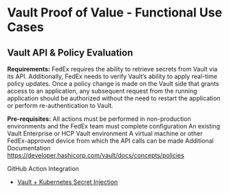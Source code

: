 # Vault Proof of Value - Functional Use Cases

## Vault API & Policy Evaluation
**Requirements:**
FedEx requires the ability to retrieve secrets from Vault via its API. Additionally, FedEx needs to verify Vault’s ability to apply real-time policy updates. Once a policy change is made on the Vault side that grants access to an application, any subsequent request from the running application should be authorized without the need to restart the application or perform re-authentication to Vault.

**Pre-requisites:**
All actions must be performed in non-production environments and the FedEx team must complete configuration
An existing Vault Enterprise or HCP Vault environment
A virtual machine or other FedEx-approved device from which the API calls can be made
Additional Documentation
https://developer.hashicorp.com/vault/docs/concepts/policies



GitHub Action Integration

- [Vault + Kubernetes Secret Injection](./arch/vault-k8s-secrets-management/)
